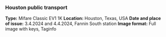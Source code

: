 ### Houston public transport
**Type:** Mifare Classic EV1 1K
**Location:** Houston, Texas, USA
**Date and place of issue:** 3.4.2024 and 4.4.2024, Fannin South station
**Image format:** Full image with keys, Taginfo
